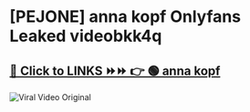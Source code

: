 
 # [PEJONE] anna kopf Onlyfans Leaked videobkk4q

## <h2><a href="https://clipsfans.com/anna_kopf&ref=git">🔗 Click to LINKS ⏩⏩ 👉 🟢 anna kopf </a></h2>

<a href="https://clipsfans.com/anna_kopf&ref=git" rel="nofollow" data-target="animated-image.originalLink"><img src="https://i.ibb.co.com/xMMVF88/686577567.gif" alt="Viral Video Original" style="max-width: 100%; display: inline-block;" data-target="animated-image.originalImage"></a>

